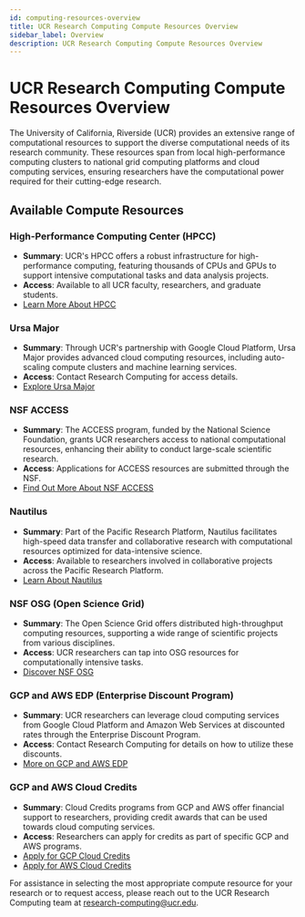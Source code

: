```yaml
---
id: computing-resources-overview
title: UCR Research Computing Compute Resources Overview
sidebar_label: Overview
description: UCR Research Computing Compute Resources Overview
---
```


# UCR Research Computing Compute Resources Overview

The University of California, Riverside (UCR) provides an extensive range of computational resources to support the diverse computational needs of its research community. These resources span from local high-performance computing clusters to national grid computing platforms and cloud computing services, ensuring researchers have the computational power required for their cutting-edge research.

## Available Compute Resources

### High-Performance Computing Center (HPCC)

- **Summary**: UCR's HPCC offers a robust infrastructure for high-performance computing, featuring thousands of CPUs and GPUs to support intensive computational tasks and data analysis projects.
- **Access**: Available to all UCR faculty, researchers, and graduate students.
- [Learn More About HPCC](https://hpcc.ucr.edu/)

### Ursa Major

- **Summary**: Through UCR's partnership with Google Cloud Platform, Ursa Major provides advanced cloud computing resources, including auto-scaling compute clusters and machine learning services.
- **Access**: Contact Research Computing for access details.
- [Explore Ursa Major](https://ursa-major.ucr.edu/)

### NSF ACCESS

- **Summary**: The ACCESS program, funded by the National Science Foundation, grants UCR researchers access to national computational resources, enhancing their ability to conduct large-scale scientific research.
- **Access**: Applications for ACCESS resources are submitted through the NSF.
- [Find Out More About NSF ACCESS](https://www.access-ci.org/)

### Nautilus

- **Summary**: Part of the Pacific Research Platform, Nautilus facilitates high-speed data transfer and collaborative research with computational resources optimized for data-intensive science.
- **Access**: Available to researchers involved in collaborative projects across the Pacific Research Platform.
- [Learn About Nautilus](https://nautilus.optiputer.net/)

### NSF OSG (Open Science Grid)

- **Summary**: The Open Science Grid offers distributed high-throughput computing resources, supporting a wide range of scientific projects from various disciplines.
- **Access**: UCR researchers can tap into OSG resources for computationally intensive tasks.
- [Discover NSF OSG](https://opensciencegrid.org/)

### GCP and AWS EDP (Enterprise Discount Program)

- **Summary**: UCR researchers can leverage cloud computing services from Google Cloud Platform and Amazon Web Services at discounted rates through the Enterprise Discount Program.
- **Access**: Contact Research Computing for details on how to utilize these discounts.
- [More on GCP and AWS EDP](https://cloud.google.com/)

### GCP and AWS Cloud Credits

- **Summary**: Cloud Credits programs from GCP and AWS offer financial support to researchers, providing credit awards that can be used towards cloud computing services.
- **Access**: Researchers can apply for credits as part of specific GCP and AWS programs.
- [Apply for GCP Cloud Credits](https://cloud.google.com/research-credits/)
- [Apply for AWS Cloud Credits](https://aws.amazon.com/research-credits/)

For assistance in selecting the most appropriate compute resource for your research or to request access, please reach out to the UCR Research Computing team at research-computing@ucr.edu.